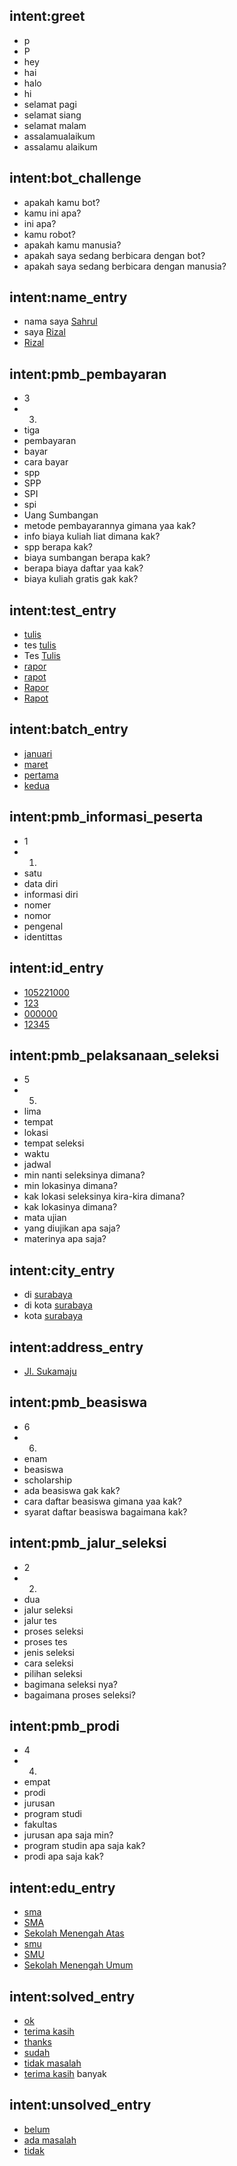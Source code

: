 ## intent:greet
- p
- P
- hey
- hai
- halo
- hi
- selamat pagi
- selamat siang
- selamat malam
- assalamualaikum
- assalamu alaikum

## intent:bot_challenge
- apakah kamu bot?
- kamu ini apa?
- ini apa?
- kamu robot?
- apakah kamu manusia?
- apakah saya sedang berbicara dengan bot?
- apakah saya sedang berbicara dengan manusia?

## intent:name_entry
- nama saya [Sahrul](name)
- saya [Rizal](name)
- [Rizal](name)

## intent:pmb_pembayaran
- 3
- 3.
- tiga
- pembayaran
- bayar
- cara bayar
- spp
- SPP
- SPI
- spi
- Uang Sumbangan
- metode pembayarannya gimana yaa kak?
- info biaya kuliah liat dimana kak?
- spp berapa kak?
- biaya sumbangan berapa kak?
- berapa biaya daftar yaa kak?
- biaya kuliah gratis gak kak?

## intent:test_entry
- [tulis](test)
- tes [tulis](test)
- Tes [Tulis](test)
- [rapor](test)
- [rapot](test)
- [Rapor](test)
- [Rapot](test)

## intent:batch_entry
- [januari](batch)
- [maret](batch)
- [pertama](batch)
- [kedua](batch)

## intent:pmb_informasi_peserta
- 1
- 1.
- satu
- data diri
- informasi diri
- nomer
- nomor
- pengenal
- identittas

## intent:id_entry
- [105221000](id)
- [123](id)
- [000000](id)
- [12345](id)

## intent:pmb_pelaksanaan_seleksi
- 5
- 5.
- lima
- tempat
- lokasi
- tempat seleksi
- waktu
- jadwal
- min nanti seleksinya dimana?
- min lokasinya dimana?
- kak lokasi seleksinya kira-kira dimana?
- kak lokasinya dimana?
- mata ujian
- yang diujikan apa saja?
- materinya apa saja?

## intent:city_entry
- di [surabaya](city)
- di kota [surabaya](city)
- kota [surabaya](city)

## intent:address_entry
- [Jl. Sukamaju](address)

## intent:pmb_beasiswa
- 6
- 6.
- enam
- beasiswa
- scholarship
- ada beasiswa gak kak?
- cara daftar beasiswa gimana yaa kak?
- syarat daftar beasiswa bagaimana kak?

## intent:pmb_jalur_seleksi
- 2
- 2.
- dua
- jalur seleksi
- jalur tes
- proses seleksi
- proses tes
- jenis seleksi
- cara seleksi
- pilihan seleksi
- bagimana seleksi nya?
- bagaimana proses seleksi?

## intent:pmb_prodi
- 4
- 4.
- empat
- prodi
- jurusan
- program studi
- fakultas
- jurusan apa saja min?
- program studin apa saja kak?
- prodi apa saja kak?

## intent:edu_entry
- [sma](program)
- [SMA](program)
- [Sekolah Menengah Atas](program)
- [smu](program)
- [SMU](program)
- [Sekolah Menengah Umum](program)

## intent:solved_entry
- [ok](solved)
- [terima kasih](solved)
- [thanks](solved)
- [sudah](solved)
- [tidak masalah](solved)
- [terima kasih](solved) banyak

## intent:unsolved_entry
- [belum](unsolved)
- [ada masalah](unsolved)
- [tidak](unsolved)
